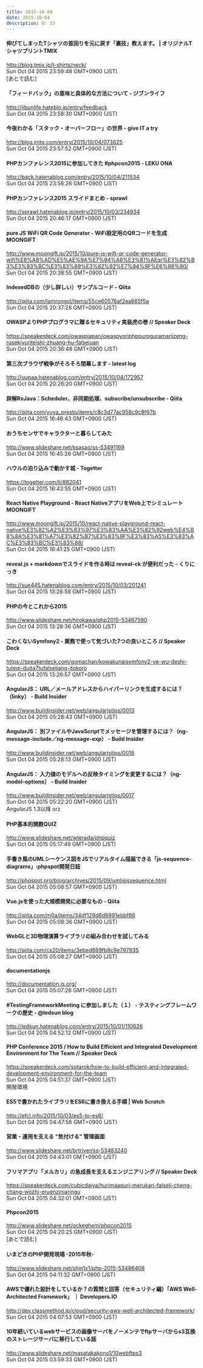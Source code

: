 ```yaml
---
title: 2015-10-04
date: 2015-10-04
description: B! 33
---
```


#### 伸びてしまったTシャツの首回りを元に戻す「裏技」教えます。 | オリジナルTシャツプリントTMIX
http://blog.tmix.jp/t-shirts/neck/<br>
Sun Oct 04 2015 23:59:48 GMT+0900 (JST)<br>
[あとで読む]


#### 「フィードバック」の意味と具体的な方法について - ジブンライフ
http://jibunlife.hateblo.jp/entry/feedback<br>
Sun Oct 04 2015 23:58:30 GMT+0900 (JST)<br>


#### 今夜わかる「スタック・オーバーフロー」の世界 - give IT a try
http://blog.jnito.com/entry/2015/10/04/073825<br>
Sun Oct 04 2015 23:57:52 GMT+0900 (JST)<br>


#### PHPカンファレンス2015に参加してきた #phpcon2015 - LEKU ONA
http://back.hatenablog.com/entry/2015/10/04/211534<br>
Sun Oct 04 2015 23:56:26 GMT+0900 (JST)<br>


#### PHPカンファレンス2015 スライドまとめ - sprawl
http://sprawl.hatenablog.jp/entry/2015/10/03/234934<br>
Sun Oct 04 2015 20:46:17 GMT+0900 (JST)<br>


#### pure JS WiFi QR Code Generator - WiFi設定用のQRコードを生成 MOONGIFT
http://www.moongift.jp/2015/10/pure-js-wifi-qr-code-generator-wifi%E8%A8%AD%E5%AE%9A%E7%94%A8%E3%81%AEqr%E3%82%B3%E3%83%BC%E3%83%89%E3%82%92%E7%94%9F%E6%88%90/<br>
Sun Oct 04 2015 20:38:55 GMT+0900 (JST)<br>


#### IndexedDBの（少し詳しい）サンプルコード - Qiita
http://qiita.com/lamrongol/items/55ce60576af2aa665f5a<br>
Sun Oct 04 2015 20:37:28 GMT+0900 (JST)<br>


#### OWASPよりPHPプログラマに贈るセキュリティ実装虎の巻 // Speaker Deck
https://speakerdeck.com/owaspjapan/owaspyoriphppuroguramanizeng-rusekiyuriteishi-zhuang-hu-falsejuan<br>
Sun Oct 04 2015 20:36:48 GMT+0900 (JST)<br>


#### 第三次ブラウザ戦争がそろそろ閉幕します - latest log
http://uupaa.hatenablog.com/entry/2015/10/04/172957<br>
Sun Oct 04 2015 20:26:20 GMT+0900 (JST)<br>


#### 詳解RxJava：Scheduler、非同期処理、subscribe/unsubscribe - Qiita
http://qiita.com/yuya_presto/items/c8c3d77ac958c9c8f67b<br>
Sun Oct 04 2015 16:46:43 GMT+0900 (JST)<br>


#### おうちセンサでキャラクターと暮らしてみた
http://www.slideshare.net/ksasao/ss-53491169<br>
Sun Oct 04 2015 16:45:26 GMT+0900 (JST)<br>


#### ハウルの泊り込みで動かす城 - Togetter
https://togetter.com/li/882041<br>
Sun Oct 04 2015 16:43:55 GMT+0900 (JST)<br>


#### React Native Playground - React NativeアプリをWeb上でシミュレート MOONGIFT
http://www.moongift.jp/2015/10/react-native-playground-react-native%E3%82%A2%E3%83%97%E3%83%AA%E3%82%92web%E4%B8%8A%E3%81%A7%E3%82%B7%E3%83%9F%E3%83%A5%E3%83%AC%E3%83%BC%E3%83%88/<br>
Sun Oct 04 2015 16:41:25 GMT+0900 (JST)<br>


#### reveal.js + markdownでスライドを作る時は reveal-ck が便利だった - くりにっき
http://sue445.hatenablog.com/entry/2015/10/03/201241<br>
Sun Oct 04 2015 13:28:58 GMT+0900 (JST)<br>


#### PHPの今とこれから2015
http://www.slideshare.net/hirokawa/php2015-53467590<br>
Sun Oct 04 2015 13:28:36 GMT+0900 (JST)<br>


#### こわくないSymfony2 - 業務で使って気づいた7つの良いところ // Speaker Deck
https://speakerdeck.com/gomachan/kowakunaisymfony2-ye-wu-deshi-tuteqi-duita7tufalseliang-itokoro<br>
Sun Oct 04 2015 13:26:57 GMT+0900 (JST)<br>


#### AngularJS： URL／メールアドレスからハイパーリンクを生成するには？（linky） - Build Insider
http://www.buildinsider.net/web/angularjstips/0013<br>
Sun Oct 04 2015 05:28:43 GMT+0900 (JST)<br>


#### AngularJS： 別ファイルやJavaScriptでメッセージを管理するには？（ng-message-include／ng-message-exp） - Build Insider
http://www.buildinsider.net/web/angularjstips/0016<br>
Sun Oct 04 2015 05:28:13 GMT+0900 (JST)<br>


#### AngularJS： 入力値のモデルへの反映タイミングを変更するには？（ng-model-options） - Build Insider
http://www.buildinsider.net/web/angularjstips/0017<br>
Sun Oct 04 2015 05:22:20 GMT+0900 (JST)<br>
AngularJS 1.3以降 orz


#### PHP基本的関数QUIZ
http://www.slideshare.net/wterada/phpquiz<br>
Sun Oct 04 2015 05:17:49 GMT+0900 (JST)<br>


#### 手書き風のUMLシーケンス図をJSでリアルタイム描画できる「js-sequence-diagrams」:phpspot開発日誌
http://phpspot.org/blog/archives/2015/09/umljsjssequence.html<br>
Sun Oct 04 2015 05:08:57 GMT+0900 (JST)<br>


#### Vue.jsを使った大規模開発に必要なもの - Qiita
http://qiita.com/m0a/items/34df129d6d8991ebbf86<br>
Sun Oct 04 2015 05:08:36 GMT+0900 (JST)<br>


#### WebGLと3D物理演算ライブラリの組み合わせを試してみる
http://qiita.com/cx20/items/3ebed669fb9c9e797935<br>
Sun Oct 04 2015 05:08:27 GMT+0900 (JST)<br>


#### documentationjs
http://documentation.js.org/<br>
Sun Oct 04 2015 05:07:26 GMT+0900 (JST)<br>


#### #TestingFrameworkMeeting に参加しました（１） - テスティングフレームワークの歴史 - @ledsun blog
http://ledsun.hatenablog.com/entry/2015/10/01/110626<br>
Sun Oct 04 2015 04:52:12 GMT+0900 (JST)<br>


#### PHP Conference 2015 / How to Build Efficient and Integrated  Development Environment  for The Team  // Speaker Deck
https://speakerdeck.com/sotarok/how-to-build-efficient-and-integrated-development-environment-for-the-team<br>
Sun Oct 04 2015 04:51:37 GMT+0900 (JST)<br>
開発環境


####                 ES5で書かれたライブラリをES6に書き換える手順 | Web Scratch            
http://efcl.info/2015/10/03/es5-to-es6/<br>
Sun Oct 04 2015 04:47:56 GMT+0900 (JST)<br>


#### 営業・運用を支える "気付ける" 管理画面
http://www.slideshare.net/brtriver/ss-53483240<br>
Sun Oct 04 2015 04:43:01 GMT+0900 (JST)<br>


#### フリマアプリ「メルカリ」の急成長を支えるエンジニアリング // Speaker Deck
https://speakerdeck.com/cubicdaiya/hurimaapuri-merukari-falseji-cheng-chang-wozhi-eruenziniaringu<br>
Sun Oct 04 2015 04:32:01 GMT+0900 (JST)<br>


#### Phpcon2015
http://www.slideshare.net/ockeghem/phpcon2015<br>
Sun Oct 04 2015 04:20:25 GMT+0900 (JST)<br>
[あとで読む]


#### いまどきのPHP開発現場 -2015年秋-
http://www.slideshare.net/shin1x1/php-2015-53486408<br>
Sun Oct 04 2015 04:11:32 GMT+0900 (JST)<br>


#### AWSで優れた設計をしているか？の質問と回答（セキュリティ編）「AWS Well-Architected Framework」 ｜ Developers.IO
http://dev.classmethod.jp/cloud/security-aws-well-architected-framework/<br>
Sun Oct 04 2015 04:07:53 GMT+0900 (JST)<br>


#### 10年続いているwebサービスの画像サーバをノーメンテでftpサーバからs3互換のストレージサーバに移行している話 
http://www.slideshare.net/masatakakono1/10webftps3<br>
Sun Oct 04 2015 03:59:33 GMT+0900 (JST)<br>


